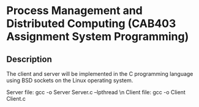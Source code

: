 # Process Management and Distributed Computing (CAB403 Assignment System Programming)

## Description 
The client and server will be implemented in the C programming language using BSD sockets on the Linux operating system.



Server file: gcc -o Server Server.c –lpthread \n
Client file: gcc -o Client Client.c

